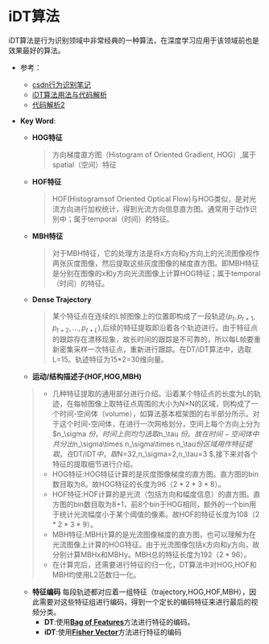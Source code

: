 # iDT算法
iDT算法是行为识别领域中非常经典的一种算法，在深度学习应用于该领域前也是效果最好的算法。

+ 参考：
    +  [csdn行为识别笔记](https://blog.csdn.net/wzmsltw/article/details/53023363)
    +  [iDT算法用法与代码解析](https://blog.csdn.net/wzmsltw/article/details/53221179)
    +  [代码解析2](https://blog.csdn.net/zackzhaoyang/article/details/50881114)
+  **Key Word**:
    +  **HOG特征** 
        > 方向梯度直方图（Histogram of Oriented Gradient, HOG）,属于spatial（空间）特征

    +  **HOF特征**
        > HOF(Histogramsof Oriented Optical Flow)与HOG类似，是对光流方向进行加权统计，得到光流方向信息直方图。通常用于动作识别中；属于temporal（时间）的特征。
    +  **MBH特征**
        > 对于MBH特征，它的处理方法是将x方向和y方向上的光流图像视作两张灰度图像，然后提取这些灰度图像的梯度直方图。即MBH特征是分别在图像的x和y方向光流图像上计算HOG特征；属于temporal（时间）的特征。
    + **Dense Trajectory**
        > 某个特征点在连续的L帧图像上的位置即构成了一段轨迹$(p_t,p_{t+1},p_{t+2},\ldots,p_{t+L})$,后续的特征提取即沿着各个轨迹进行。由于特征点的跟踪存在漂移现象，故长时间的跟踪是不可靠的，所以每L帧要重新密集采样一次特征点，重新进行跟踪。在DT/iDT算法中，选取L=15。轨迹特征为15*2=30维向量。

    + **运动/结构描述子(HOF,HOG,MBH)**
    > + 几种特征提取的通用部分进行介绍。沿着某个特征点的长度为L的轨迹，在每帧图像上取特征点周围的大小为N×N的区域，则构成了一个时间-空间体（volume），如算法基本框架图的右半部分所示。对于这个时间-空间体，在进行一次网格划分，空间上每个方向上分为$n_\sigma $份，时间上则均匀选取$n_\tau $份。故在时间-空间体中共分出$n_\sigma\times n_\sigma\times n_\tau$份区域用作特征提取。在$DT/iDT$中，取$N=32,n_\sigma=2,n_\tau=3 $,接下来对各个特征的提取细节进行介绍。
    > + HOG特征:HOG特征计算的是灰度图像梯度的直方图。直方图的bin数目取为8。故HOG特征的长度为96（$2*2*3*8$）。
    > + HOF特征:HOF计算的是光流（包括方向和幅度信息）的直方图。直方图的bin数目取为8+1，前8个bin于HOG相同，额外的一个bin用于统计光流幅度小于某个阈值的像素。故HOF的特征长度为108（$2*2*3*9$）。
    > + MBH特征:MBH计算的是光流图像梯度的直方图，也可以理解为在光流图像上计算的HOG特征。由于光流图像包括x方向和y方向，故分别计算MBHx和MBHy。MBH总的特征长度为192（$2*96$）。
    > + 在计算完后，还需要进行特征的归一化，DT算法中对HOG,HOF和MBH均使用L2范数归一化。
    
    + **特征编码**
每段轨迹都对应着一组特征（trajectory,HOG,HOF,MBH），因此需要对这些特征组进行编码，得到一个定长的编码特征来进行最后的视频分类。
        + **DT**:使用[**Bag of Features**](https://blog.csdn.net/chlele0105/article/details/9633397)方法进行特征的编码。
        + **iDT**:使用[**Fisher Vector**](https://blog.csdn.net/wzmsltw/article/details/52040010)方法进行特征的编码


